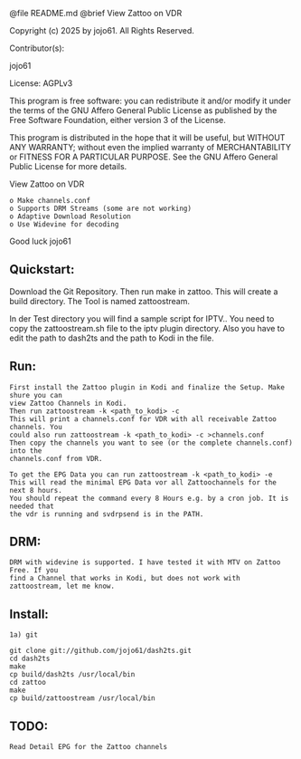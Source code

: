 @file README.md		@brief View Zattoo on VDR

Copyright (c) 2025 by jojo61.  All Rights Reserved.

Contributor(s):

jojo61

License: AGPLv3

This program is free software: you can redistribute it and/or modify
it under the terms of the GNU Affero General Public License as
published by the Free Software Foundation, either version 3 of the
License.

This program is distributed in the hope that it will be useful,
but WITHOUT ANY WARRANTY; without even the implied warranty of
MERCHANTABILITY or FITNESS FOR A PARTICULAR PURPOSE.  See the
GNU Affero General Public License for more details.


View Zattoo on VDR

    o Make channels.conf
	o Supports DRM Streams (some are not working)	
    o Adaptive Download Resolution
    o Use Widevine for decoding 




Good luck
jojo61

Quickstart:
-----------


Download the Git Repository. Then run make in zattoo. This will create a build directory.
The Tool is named zattoostream. 

In der Test directory you will find a sample script for IPTV..
You need to copy the zattoostream.sh file to the iptv plugin directory. Also you have
to edit the path to dash2ts and the path to Kodi in the file.

Run:
----
	First install the Zattoo plugin in Kodi and finalize the Setup. Make shure you can 
	view Zattoo Channels in Kodi.
	Then run zattoostream -k <path_to_kodi> -c 
	This will print a channels.conf for VDR with all receivable Zattoo channels. You 
	could also run zattoostream -k <path_to_kodi> -c >channels.conf 
	Then copy the channels you want to see (or the complete channels.conf) into the
	channels.conf from VDR.
	
	To get the EPG Data you can run zattoostream -k <path_to_kodi> -e
	This will read the minimal EPG Data vor all Zattoochannels for the next 8 hours.
	You should repeat the command every 8 Hours e.g. by a cron job. It is needed that
	the vdr is running and svdrpsend is in the PATH.


DRM:
----
	DRM with widevine is supported. I have tested it with MTV on Zattoo Free. If you 
	find a Channel that works in Kodi, but does not work with zattoostream, let me know.



Install:
--------
	1a) git

	git clone git://github.com/jojo61/dash2ts.git
	cd dash2ts
	make
	cp build/dash2ts /usr/local/bin
	cd zattoo
	make
	cp build/zattoostream /usr/local/bin


TODO:
----
	Read Detail EPG for the Zattoo channels
